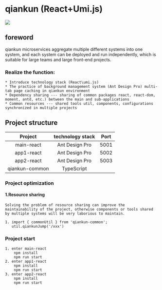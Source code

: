 # qiankun (React+Umi.js)

![](https://x.imgs.ovh/x/2023/08/18/64de8f3c82f16.png)
## foreword
qiankun microservices aggregate multiple different systems into one system, and each system can be deployed and run independently, which is suitable for large teams and large front-end projects.

### Realize the function:

    * Introduce technology stack (React\umi.js)
    * The practice of background management system (Ant Design Pro) multi-tab page caching in qiankun environment
    * Dependency sharing --- sharing of common packages react, react-dom, moment, antd, etc.) between the main and sub-applications
    * Common resources --- shared tools util, components, configurations synchronized in multiple projects


## Project structure

|          Project           |       technology stack        | Port |       
| :------------------------: | :------------------: | :--: 
|    main-react    |    Ant Design Pro    | 5001 |    
|    app1-react     |    Ant Design Pro    | 5002 |     
|    app2-react    |    Ant Design Pro    | 5003 |      
|    qiankun-common |      TypeScript      |      | 



### Project optimization

#### 1.Resource sharing
    Solving the problem of resource sharing can improve the maintainability of the project, otherwise components or tools shared by multiple systems will be very laborious to maintain.
    
    1. import { commonUtil } from 'qiankun-common';
       util.qiankunJump('/xxx')


 ### Project start

    1. enter main-react
        npm install
        npm run start
    2. enter app1-react
        npm install
        npm run start
    3. enter app2-react
        npm install
        npm run start
